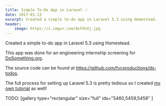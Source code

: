 ```yaml
---
title: Simple To-Do App in Laravel ✅
date: 2017-01-13
excerpt: Created a simple to-do app in Laravel 5.3 using Homestead.
header:
    image: https://i.imgur.com/8cFXnVj.jpg
---
```


Created a simple to-do app in Laravel 5.3 using Homestead.

This app was done for an engineering internship screening for
[DoSomething.org](https://DoSomething.org).

The source code can be found
at <https://github.com/fvcproductions/ds-todos>.

The full process for setting up Laravel 5.3 is pretty tedious so I
created [my own
tutorial](https://fvcproductions.com/2017/01/13/launch-todo-app-laravel/)
as well!

TODO: [gallery type="rectangular" size="full" ids="5460,5459,5458"
]
